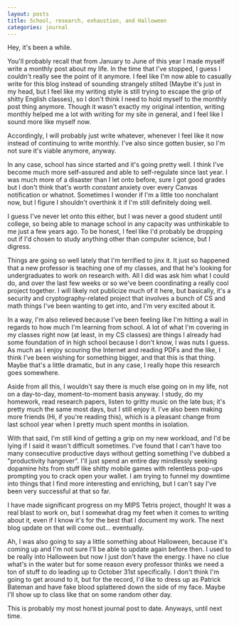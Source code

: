```yaml
---
layout: posts
title: School, research, exhaustion, and Halloween
categories: journal
---
```

Hey, it's been a while.

You'll probably recall that from January to June of this year I made myself write a monthly post about my life. In the time that I've stopped, I guess I couldn't really see the point of it anymore. I feel like I'm now able to casually write for this blog instead of sounding strangely stilted (Maybe it's just in my head, but I feel like my writing style is still trying to escape the grip of shitty English classes), so I don't think I need to hold myself to the monthly post thing anymore. Though it wasn't exactly my original intention, writing monthly helped me a lot with writing for my site in general, and I feel like I sound more like myself now.

Accordingly, I will probably just write whatever, whenever I feel like it now instead of continuing to write monthly. I've also since gotten busier, so I'm not sure it's viable anymore, anyway.

In any case, school has since started and it's going pretty well. I think I've become much more self-assured and able to self-regulate since last year. I was much more of a disaster than I let onto before, sure I got good grades but I don't think that's worth <i>constant</i> anxiety over every Canvas notification or whatnot. Sometimes I wonder if I'm a little too nonchalant now, but I figure I shouldn't overthink it if I'm still definitely doing well.

I guess I've never let onto this either, but I was never a good student until college, so being able to manage school in any capacity was unthinkable to me just a few years ago. To be honest, I feel like I'd probably be dropping out if I'd chosen to study anything other than computer science, but I digress.

Things are going so well lately that I'm terrified to jinx it. It just so happened that a new professor is teaching one of my classes, and that he's looking for undergraduates to work on research with. All I did was ask him what I could do, and over the last few weeks or so we've been coordinating a really cool project together. I will likely not publicize much of it here, but basically, it's a security and cryptography-related project that involves a bunch of CS and math things I've been wanting to get into, and I'm very excited about it.

In a way, I'm also relieved because I've been feeling like I'm hitting a wall in regards to how much I'm learning from school. A lot of what I'm covering in my classes right now (at least, in my CS classes) are things I already had some foundation of in high school because I don't know, I was nuts I guess. As much as I enjoy scouring the Internet and reading PDFs and the like, I think I've been wishing for something bigger, and that this is that thing. Maybe that's a little dramatic, but in any case, I really hope this research goes somewhere.

Aside from all this, I wouldn't say there is much else going on in my life, not on a day-to-day, moment-to-moment basis anyway. I study, do my homework, read research papers, listen to gritty music on the late bus; it's pretty much the same most days, but I still enjoy it. I've also been making more friends (Hi, if you're reading this), which is a pleasant change from last school year when I pretty much spent months in isolation.

With that said, I'm still kind of getting a grip on my new workload, and I'd be lying if I said it wasn't difficult sometimes. I've found that I can't have too many consecutive productive days without getting something I've dubbed a "productivity hangover". I'll just spend an entire day mindlessly seeking dopamine hits from stuff like shitty mobile games with relentless pop-ups prompting you to crack open your wallet. I am trying to funnel my downtime into things that I find more interesting and enriching, but I can't say I've been very successful at that so far.

I have made significant progress on my MIPS Tetris project, though! It was a real blast to work on, but I somewhat drag my feet when it comes to writing about it, even if I know it's for the best that I document my work. The next blog update on that will come out... eventually.

Ah, I was also going to say a little something about Halloween, because it's coming up and I'm not sure I'll be able to update again before then. I used to be really into Halloween but now I just don't have the energy. I have no clue what's in the water but for some reason every professor thinks we need a ton of stuff to do leading up to October 31st specifically. I don't think I'm going to get around to it, but for the record, I'd like to dress up as Patrick Bateman and have fake blood splattered down the side of my face. Maybe I'll show up to class like that on some random other day.

This is probably my most honest journal post to date. Anyways, until next time.